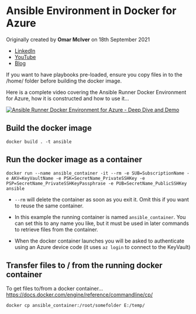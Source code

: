 # Ansible Environment in Docker for Azure
Originally created by **Omar McIver** on 18th September 2021

- [LinkedIn](https://www.linkedin.com/in/omarmciver/)
- [YouTube](https://www.youtube.com/c/OmarMcIver/)
- [Blog](https://www.omarmciver.com/)

If you want to have playbooks pre-loaded, ensure you copy files in to the /home/ folder before building the docker image.

Here is a complete video covering the Ansible Runner Docker Environment for Azure, how it is constructed and how to use it...

[![Ansible Runner Docker Environment for Azure - Deep Dive and Demo](https://img.youtube.com/vi/rM7ZiaJkYEI/0.jpg)](https://www.youtube.com/watch?v=rM7ZiaJkYEI)

## Build the docker image
```
docker build . -t ansible
```

## Run the docker image as a container
```
docker run --name ansible_container -it --rm -e SUB=SubscriptionName -e AKV=KeyVaultName -e PSK=SecretName_PrivateSSHKey -e PSP=SecretName_PrivateSSHKeyPassphrase -e PUB=SecretName_PublicSSHKey ansible
```
- `--rm` will delete the container as soon as you exit it. Omit this if you want to reuse the same container.

- In this example the running container is named `ansible_container`. You can set this to any name you like, but it must be used in later commands to retrieve files from the container.

- When the docker container launches you will be asked to authenticate using an Azure device code (it uses `az login` to connect to the KeyVault)

## Transfer files to / from the running docker container
To get files to/from a docker container... https://docs.docker.com/engine/reference/commandline/cp/
```
docker cp ansible_container:/root/somefolder E:/temp/
```
